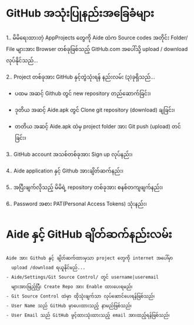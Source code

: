# GitHub အသုံးပြုနည်းအခြေခံများ
1.. မိမိရေးထားတဲ့ AppProjects တွေကို Aide ထဲက Source codes အတိုင်း Folder/ File
    များအား Browser တစ်ခုဖြစ်သည့် GitHub.com အပေါ်သို့ upload / download လုပ်နိုင်သည်...
    
2.. Project တစ်ခုအား GitHub နှင့်တွဲသုံးရန် နည်းလမ်း (၃)ခုရှိသည်...

   - ပထမ အဆင့် Github တွင် new repository တည်ဆောက်ခြင်း၊
   
   - ဒုတိယ အဆင့် Aide.apk တွင် Clone git repository (download) ချခြင်း၊
   
   - တတိယ အဆင့် Aide.apk ထဲမှ project folder အား Git push (upload) တင်ခြင်း၊
   
3.. GitHub account အသစ်တစ်ခုအား Sign up လုပ်နည်း၊

4.. Aide application နှင့် Github အားချိတ်ဆက်နည်း၊

5.. အပြီးဖျက်လိုသည့် မိမိရဲ့ repository တစ်ခုအား စနစ်တကျဖျက်နည်း၊

6.. Password အစား PAT(Personal Access Tokens) သုံးနည်း၊

# Aide နှင့် GitHub ချိတ်ဆက်နည်းလမ်း
    Aide အား Github နှင့် ချိတ်ဆက်ထားမှသာ project တွေကို internet အပေါ်မှာ
      upload /download ရယူနိုင်မည်...
    - Aide/Settings/Git Source Control/ တွင် username|useremail 
      များအားဖြည့်ပြီး Create Repo အား Enable ထားပေးရမည်၊ 
    - Git Source Control ထဲမှာ ထိုသုံးချက်သာ လုပ်ဆောင်ပေးရန်ဖြစ်သည်၊
    - User Name သည် GitHub မှာပေးထားသည့် နာမည်ဖြစ်သည်၊
    - User Email သည် GitHub ဖွင့်ထားသုံးထားသည့် email အားထည့်ရန်ဖြစ်သည်၊


